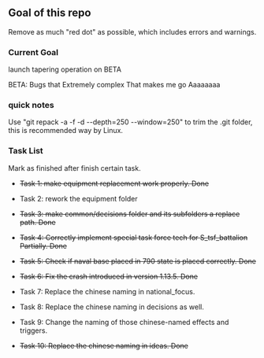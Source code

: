 ## Goal of this repo

Remove as much "red dot" as possible, which includes errors and warnings.

### Current Goal

launch tapering operation on BETA

BETA: Bugs that Extremely complex That makes me go Aaaaaaaa

### quick notes

Use "git repack -a -f -d --depth=250 --window=250" to trim the .git folder, this is recommended way by Linux.

### Task List

Mark as finished after finish certain task.

- ~~Task 1: make equipment replacement work properly. Done~~

- Task 2: rework the equipment folder

- ~~Task 3: make common/decisions folder and its subfolders a replace path. Done~~

- ~~Task 4: Correctly implement special task force tech for S_tsf_battalion Partially. Done~~

- ~~Task 5: Check if naval base placed in 790 state is placed correctly. Done~~

- ~~Task 6: Fix the crash introduced in version 1.13.5. Done~~

- Task 7: Replace the chinese naming in national_focus.

- Task 8: Replace the chinese naming in decisions as well.

- Task 9: Change the naming of those chinese-named effects and triggers.

- ~~Task 10: Replace the chinese naming in ideas. Done~~